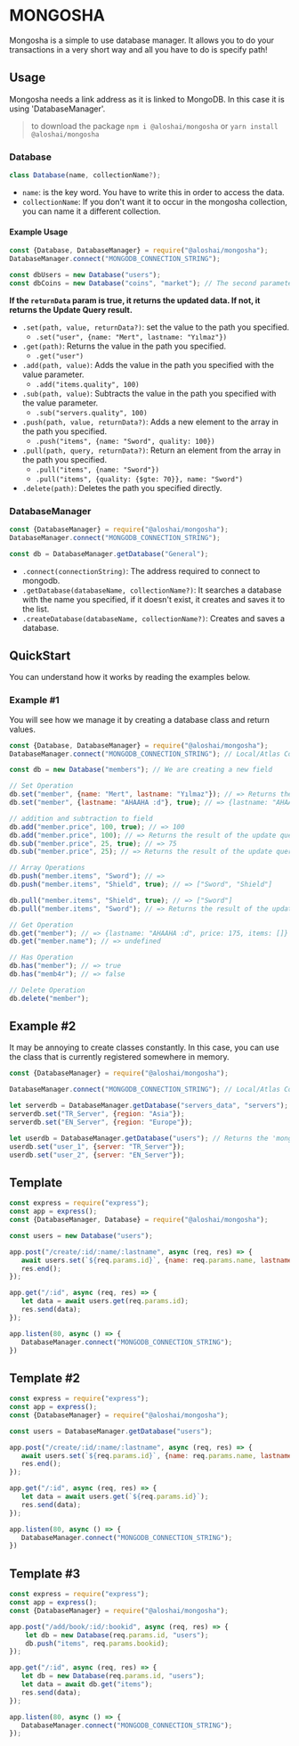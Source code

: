 # MONGOSHA
Mongosha is a simple to use database manager. It allows you to do your transactions in a very short way and all you have to do is specify path!

## Usage
Mongosha needs a link address as it is linked to MongoDB. In this case it is using 'DatabaseManager'.

> to download the package `npm i @aloshai/mongosha` or `yarn install @aloshai/mongosha` 

### Database

```js
class Database(name, collectionName?);
```
* `name`: is the key word. You have to write this in order to access the data.
* `collectionName`: If you don't want it to occur in the mongosha collection, you can name it a different collection.

#### Example Usage

```js
const {Database, DatabaseManager} = require("@aloshai/mongosha");
DatabaseManager.connect("MONGODB_CONNECTION_STRING");

const dbUsers = new Database("users");
const dbCoins = new Database("coins", "market"); // The second parameter is your collection name. The default name is mongosha.

```

**If the `returnData` param is true, it returns the updated data. If not, it returns the Update Query result.**
* `.set(path, value, returnData?)`: set the value to the path you specified.
    * `.set("user", {name: "Mert", lastname: "Yılmaz"})`
* `.get(path)`: Returns the value in the path you specified.
    * `.get("user")`
* `.add(path, value)`: Adds the value in the path you specified with the value parameter.
    * `.add("items.quality", 100)`
* `.sub(path, value)`: Subtracts the value in the path you specified with the value parameter.
    * `.sub("servers.quality", 100)`
* `.push(path, value, returnData?)`: Adds a new element to the array in the path you specified.
    * `.push("items", {name: "Sword", quality: 100})`
* `.pull(path, query, returnData?)`: Return an element from the array in the path you specified.
    * `.pull("items", {name: "Sword"})`
    * `.pull("items", {quality: {$gte: 70}}, name: "Sword")`
* `.delete(path)`: Deletes the path you specified directly.


### DatabaseManager

```js
const {DatabaseManager} = require("@aloshai/mongosha");
DatabaseManager.connect("MONGODB_CONNECTION_STRING");

const db = DatabaseManager.getDatabase("General");
```
* `.connect(connectionString)`: The address required to connect to mongodb.
* `.getDatabase(databaseName, collectionName?)`: It searches a database with the name you specified, if it doesn't exist, it creates and saves it to the list.
* `.createDatabase(databaseName, collectionName?)`: Creates and saves a database.

## QuickStart
You can understand how it works by reading the examples below.

### Example #1
You will see how we manage it by creating a database class and return values.

```js
const {Database, DatabaseManager} = require("@aloshai/mongosha");
DatabaseManager.connect("MONGODB_CONNECTION_STRING"); // Local/Atlas Connection String

const db = new Database("members"); // We are creating a new field

// Set Operation
db.set("member", {name: "Mert", lastname: "Yılmaz"}); // => Returns the result of the update query. 
db.set("member", {lastname: "AHAAHA :d"}, true); // => {lastname: "AHAAHA :d"}

// addition and subtraction to field
db.add("member.price", 100, true); // => 100
db.add("member.price", 100); // => Returns the result of the update query. 
db.sub("member.price", 25, true); // => 75
db.sub("member.price", 25); // => Returns the result of the update query.

// Array Operations
db.push("member.items", "Sword"); // => 
db.push("member.items", "Shield", true); // => ["Sword", "Shield"]

db.pull("member.items", "Shield", true); // => ["Sword"]
db.pull("member.items", "Sword"); // => Returns the result of the update query.

// Get Operation
db.get("member"); // => {lastname: "AHAAHA :d", price: 175, items: []}
db.get("member.name"); // => undefined

// Has Operation
db.has("member"); // => true
db.has("memb4r"); // => false

// Delete Operation
db.delete("member");
```

## Example #2
It may be annoying to create classes constantly. In this case, you can use the class that is currently registered somewhere in memory.

```js
const {DatabaseManager} = require("@aloshai/mongosha");

DatabaseManager.connect("MONGODB_CONNECTION_STRING"); // Local/Atlas Connection String

let serverdb = DatabaseManager.getDatabase("servers_data", "servers"); // Returns the 'servers' in the servers collection.
serverdb.set("TR_Server", {region: "Asia"});
serverdb.set("EN_Server", {region: "Europe"});

let userdb = DatabaseManager.getDatabase("users"); // Returns the 'mongosha' in the Mongosha collection.
userdb.set("user_1", {server: "TR_Server"});
userdb.set("user_2", {server: "EN_Server"});
```

## Template
```js
const express = require("express");
const app = express();
const {DatabaseManager, Database} = require("@aloshai/mongosha");

const users = new Database("users");

app.post("/create/:id/:name/:lastname", async (req, res) => {
   await users.set(`${req.params.id}`, {name: req.params.name, lastname: req.params.lastname});
   res.end();
});

app.get("/:id", async (req, res) => {
   let data = await users.get(req.params.id);
   res.send(data);
});

app.listen(80, async () => {
   DatabaseManager.connect("MONGODB_CONNECTION_STRING");
})
```

## Template #2
```js
const express = require("express");
const app = express();
const {DatabaseManager} = require("@aloshai/mongosha");

const users = DatabaseManager.getDatabase("users");

app.post("/create/:id/:name/:lastname", async (req, res) => {
   await users.set(`${req.params.id}`, {name: req.params.name, lastname: req.params.lastname});
   res.end();
});

app.get("/:id", async (req, res) => {
   let data = await users.get(`${req.params.id}`);
   res.send(data);
});

app.listen(80, async () => {
   DatabaseManager.connect("MONGODB_CONNECTION_STRING");
})
```

## Template #3
```js
const express = require("express");
const app = express();
const {DatabaseManager} = require("@aloshai/mongosha");

app.post("/add/book/:id/:bookid", async (req, res) => {
    let db = new Database(req.params.id, "users");
    db.push("items", req.params.bookid);
});

app.get("/:id", async (req, res) => {
   let db = new Database(req.params.id, "users");
   let data = await db.get("items");
   res.send(data);
});

app.listen(80, async () => {
   DatabaseManager.connect("MONGODB_CONNECTION_STRING");
});
```
